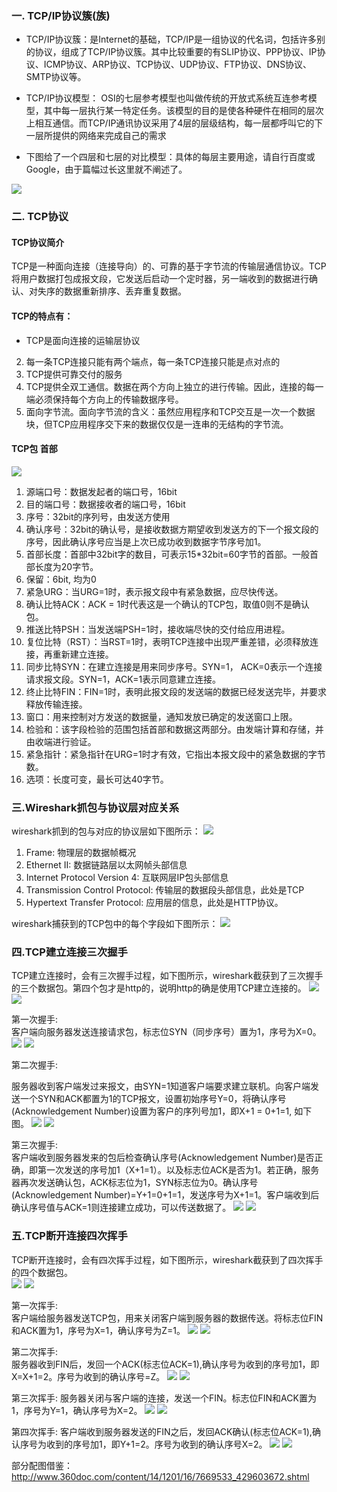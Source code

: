 ### 一. TCP/IP协议簇(族)
* TCP/IP协议簇：是Internet的基础，TCP/IP是一组协议的代名词，包括许多别的协议，组成了TCP/IP协议簇。其中比较重要的有SLIP协议、PPP协议、IP协议、ICMP协议、ARP协议、TCP协议、UDP协议、FTP协议、DNS协议、SMTP协议等。
  
* TCP/IP协议模型： OSI的七层参考模型也叫做传统的开放式系统互连参考模型，其中每一层执行某一特定任务。该模型的目的是使各种硬件在相同的层次上相互通信。而TCP/IP通讯协议采用了4层的层级结构，每一层都呼叫它的下一层所提供的网络来完成自己的需求

* 下图给了一个四层和七层的对比模型：具体的每层主要用途，请自行百度或Google，由于篇幅过长这里就不阐述了。


![](https://raw.githubusercontent.com/choyda/picture/master/choyda-webserver-picture/tcp-overview/tcp-overview15-1.png) 


### 二. TCP协议  
#### TCP协议简介
TCP是一种面向连接（连接导向）的、可靠的基于字节流的传输层通信协议。TCP将用户数据打包成报文段，它发送后启动一个定时器，另一端收到的数据进行确认、对失序的数据重新排序、丢弃重复数据。


#### TCP的特点有：

* TCP是面向连接的运输层协议  
2. 每一条TCP连接只能有两个端点，每一条TCP连接只能是点对点的
3. TCP提供可靠交付的服务
4. TCP提供全双工通信。数据在两个方向上独立的进行传输。因此，连接的每一端必须保持每个方向上的传输数据序号。
5. 面向字节流。面向字节流的含义：虽然应用程序和TCP交互是一次一个数据块，但TCP应用程序交下来的数据仅仅是一连串的无结构的字节流。

#### TCP包 首部
![](https://raw.githubusercontent.com/choyda/picture/master/choyda-webserver-picture/tcp-overview/tcp-overview3.jpg)

1. 源端口号：数据发起者的端口号，16bit  
2. 目的端口号：数据接收者的端口号，16bit  
3. 序号：32bit的序列号，由发送方使用  
4. 确认序号：32bit的确认号，是接收数据方期望收到发送方的下一个报文段的序号，因此确认序号应当是上次已成功收到数据字节序号加1。  
5. 首部长度：首部中32bit字的数目，可表示15*32bit=60字节的首部。一般首部长度为20字节。  
6. 保留：6bit, 均为0  
7. 紧急URG：当URG=1时，表示报文段中有紧急数据，应尽快传送。  
8. 确认比特ACK：ACK = 1时代表这是一个确认的TCP包，取值0则不是确认包。  
9. 推送比特PSH：当发送端PSH=1时，接收端尽快的交付给应用进程。  
10. 复位比特（RST）：当RST=1时，表明TCP连接中出现严重差错，必须释放连接，再重新建立连接。  
11. 同步比特SYN：在建立连接是用来同步序号。SYN=1， ACK=0表示一个连接请求报文段。SYN=1，ACK=1表示同意建立连接。  
12. 终止比特FIN：FIN=1时，表明此报文段的发送端的数据已经发送完毕，并要求释放传输连接。  
13. 窗口：用来控制对方发送的数据量，通知发放已确定的发送窗口上限。  
14. 检验和：该字段检验的范围包括首部和数据这两部分。由发端计算和存储，并由收端进行验证。  
15. 紧急指针：紧急指针在URG=1时才有效，它指出本报文段中的紧急数据的字节数。  
16. 选项：长度可变，最长可达40字节。


### 三.Wireshark抓包与协议层对应关系

wireshark抓到的包与对应的协议层如下图所示：
![](https://raw.githubusercontent.com/choyda/picture/master/choyda-webserver-picture/tcp-overview/tcp-overview2.jpg)


1. Frame:   物理层的数据帧概况  
2. Ethernet II: 数据链路层以太网帧头部信息  
3. Internet Protocol Version 4: 互联网层IP包头部信息  
4. Transmission Control Protocol:  传输层的数据段头部信息，此处是TCP  
5. Hypertext Transfer Protocol:  应用层的信息，此处是HTTP协议。  


  
wireshark捕获到的TCP包中的每个字段如下图所示：
![](https://raw.githubusercontent.com/choyda/picture/master/choyda-webserver-picture/tcp-overview/tcp-overview4.jpg)



### 四.TCP建立连接三次握手
TCP建立连接时，会有三次握手过程，如下图所示，wireshark截获到了三次握手的三个数据包。第四个包才是http的，说明http的确是使用TCP建立连接的。
![](https://raw.githubusercontent.com/choyda/picture/master/choyda-webserver-picture/tcp-overview/tcp-overview5.jpg)
![](https://raw.githubusercontent.com/choyda/picture/master/choyda-webserver-picture/tcp-overview/tcp-overview14.jpg)


第一次握手:  
客户端向服务器发送连接请求包，标志位SYN（同步序号）置为1，序号为X=0。
![](https://raw.githubusercontent.com/choyda/picture/master/choyda-webserver-picture/tcp-overview/tcp-overview6.jpg)
![](https://raw.githubusercontent.com/choyda/picture/master/choyda-webserver-picture/tcp-overview/tcp-overview26.jpg)

第二次握手:  

服务器收到客户端发过来报文，由SYN=1知道客户端要求建立联机。向客户端发送一个SYN和ACK都置为1的TCP报文，设置初始序号Y=0，将确认序号(Acknowledgement Number)设置为客户的序列号加1，即X+1 = 0+1=1, 如下图。
![](https://raw.githubusercontent.com/choyda/picture/master/choyda-webserver-picture/tcp-overview/tcp-overview7.jpg)
![](https://raw.githubusercontent.com/choyda/picture/master/choyda-webserver-picture/tcp-overview/tcp-overview27.jpg)

第三次握手:  
客户端收到服务器发来的包后检查确认序号(Acknowledgement Number)是否正确，即第一次发送的序号加1（X+1=1）。以及标志位ACK是否为1。若正确，服务器再次发送确认包，ACK标志位为1，SYN标志位为0。确认序号(Acknowledgement Number)=Y+1=0+1=1，发送序号为X+1=1。客户端收到后确认序号值与ACK=1则连接建立成功，可以传送数据了。
![](https://raw.githubusercontent.com/choyda/picture/master/choyda-webserver-picture/tcp-overview/tcp-overview8.jpg)
![](https://raw.githubusercontent.com/choyda/picture/master/choyda-webserver-picture/tcp-overview/tcp-overview28.jpg)


### 五.TCP断开连接四次挥手
 
TCP断开连接时，会有四次挥手过程，如下图所示，wireshark截获到了四次挥手的四个数据包。  
![](https://raw.githubusercontent.com/choyda/picture/master/choyda-webserver-picture/tcp-overview/tcp-overview9.jpg)
![](https://raw.githubusercontent.com/choyda/picture/master/choyda-webserver-picture/tcp-overview/tcp-overview18.jpg)


第一次挥手:  
客户端给服务器发送TCP包，用来关闭客户端到服务器的数据传送。将标志位FIN和ACK置为1，序号为X=1，确认序号为Z=1。
![](https://raw.githubusercontent.com/choyda/picture/master/choyda-webserver-picture/tcp-overview/tcp-overview10.jpg)
![](https://raw.githubusercontent.com/choyda/picture/master/choyda-webserver-picture/tcp-overview/tcp-overview20.jpg)

第二次挥手:  
服务器收到FIN后，发回一个ACK(标志位ACK=1),确认序号为收到的序号加1，即X=X+1=2。序号为收到的确认序号=Z。
![](https://raw.githubusercontent.com/choyda/picture/master/choyda-webserver-picture/tcp-overview/tcp-overview11.jpg)
![](https://raw.githubusercontent.com/choyda/picture/master/choyda-webserver-picture/tcp-overview/tcp-overview21.jpg)  

第三次挥手:
服务器关闭与客户端的连接，发送一个FIN。标志位FIN和ACK置为1，序号为Y=1，确认序号为X=2。
![](https://raw.githubusercontent.com/choyda/picture/master/choyda-webserver-picture/tcp-overview/tcp-overview12.jpg)
![](https://raw.githubusercontent.com/choyda/picture/master/choyda-webserver-picture/tcp-overview/tcp-overview22.jpg)  

第四次挥手:
客户端收到服务器发送的FIN之后，发回ACK确认(标志位ACK=1),确认序号为收到的序号加1，即Y+1=2。序号为收到的确认序号X=2。
![](https://raw.githubusercontent.com/choyda/picture/master/choyda-webserver-picture/tcp-overview/tcp-overview13.jpg)
![](https://raw.githubusercontent.com/choyda/picture/master/choyda-webserver-picture/tcp-overview/tcp-overview23.jpg)

部分配图借鉴：http://www.360doc.com/content/14/1201/16/7669533_429603672.shtml